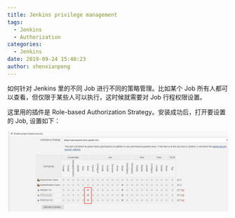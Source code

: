 ```yaml
---
title: Jenkins privilege management
tags:
  - Jenkins
  - Authorization
categories:
  - Jenkins
date: 2019-09-24 15:40:23
author: shenxianpeng
---
```


如何针对 Jenkins 里的不同 Job 进行不同的策略管理。比如某个 Job 所有人都可以查看，但仅限于某些人可以执行，这时候就需要对 Job 行程权限设置。

这里用的插件是 Role-based Authorization Strategy。安装成功后，打开要设置的 Job, 设置如下：

![Enable project-based security](Jenkins-privilege-management\jenkins-privilege-management.png)
